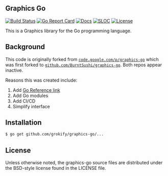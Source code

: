 ## Graphics Go

[![Build Status][build-status-svg]][build-status-url]
[![Go Report Card][goreport-svg]][goreport-url]
[![Docs][docs-godoc-svg]][docs-godoc-url]
[![SLOC][loc-svg]][repo-url]
[![License][license-svg]][license-url]

This is a Graphics library for the Go programming language.

## Background

This code is originally forked from [`code.google.com/p/graphics-go`](https://code.google.com/archive/p/graphics-go/) which was first forked to [`github.com/BurntSushi/graphics-go`](https://github.com/BurntSushi/graphics-go). Both repos appear inactive.

Reasons this was created include:

1. Add [Go Reference link](https://pkg.go.dev/github.com/grokify/graphics-go/graphics)
1. Add Go modules
1. Add CI/CD
1. Simplify interface

## Installation

```bash
$ go get github.com/grokify/graphics-go/...
```

## License

Unless otherwise noted, the graphics-go source files are distributed
under the BSD-style license found in the LICENSE file.

 [used-by-svg]: https://sourcegraph.com/github.com/grokify/graphics-go/-/badge.svg
 [used-by-url]: https://sourcegraph.com/github.com/grokify/graphics-go?badge
 [build-status-svg]: https://github.com/grokify/graphics-go/workflows/go%20build/badge.svg?branch=master
 [build-status-url]: https://github.com/grokify/graphics-go/actions
 [goreport-svg]: https://goreportcard.com/badge/github.com/grokify/graphics-go
 [goreport-url]: https://goreportcard.com/report/github.com/grokify/graphics-go
 [codeclimate-status-svg]: https://codeclimate.com/github/grokify/graphics-go/badges/gpa.svg
 [codeclimate-status-url]: https://codeclimate.com/github/grokify/graphics-go
 [docs-godoc-svg]: https://pkg.go.dev/badge/github.com/grokify/graphics-go
 [docs-godoc-url]: https://pkg.go.dev/github.com/grokify/graphics-go/graphics
 [license-svg]: https://img.shields.io/badge/license-MIT-graphicsgo.svg
 [license-url]: https://github.com/grokify/graphics-go/blob/master/LICENSE
 [loc-svg]: https://tokei.rs/b1/github/grokify/graphics-go
 [repo-url]: https://github.com/grokify/graphics-go